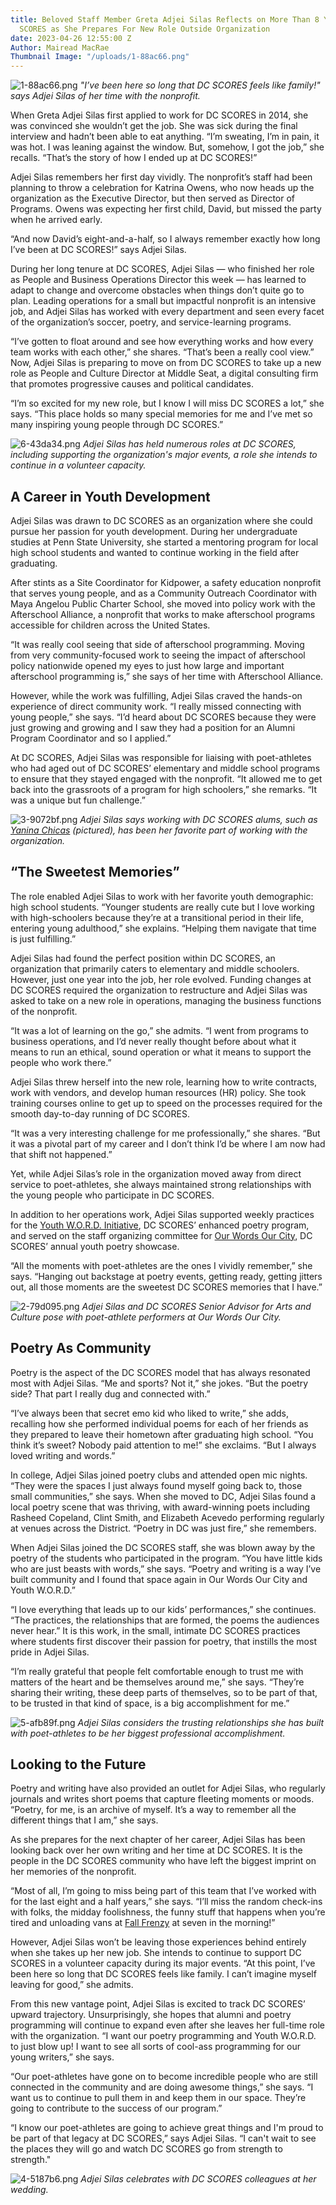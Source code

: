 ```yaml
---
title: Beloved Staff Member Greta Adjei Silas Reflects on More Than 8 Years at DC
  SCORES as She Prepares For New Role Outside Organization
date: 2023-04-26 12:55:00 Z
Author: Mairead MacRae
Thumbnail Image: "/uploads/1-88ac66.png"
---
```


![1-88ac66.png](/uploads/1-88ac66.png)
*"I’ve been here so long that DC SCORES feels like family!" says Adjei Silas of her time with the nonprofit.*













When Greta Adjei Silas first applied to work for DC SCORES in 2014, she was convinced she wouldn’t get the job. She was sick during the final interview and hadn’t been able to eat anything. “I’m sweating, I’m in pain, it was hot. I was leaning against the window. But, somehow, I got the job,” she recalls. “That’s the story of how I ended up at DC SCORES!”

Adjei Silas remembers her first day vividly. The nonprofit’s staff had been planning to throw a celebration for Katrina Owens, who now heads up the organization as the Executive Director, but then served as Director of Programs. Owens was expecting her first child, David, but missed the party when he arrived early. 

“And now David’s eight-and-a-half, so I always remember exactly how long I’ve been at DC SCORES!” says Adjei Silas. 

During her long tenure at DC SCORES, Adjei Silas — who finished her role as People and Business Operations Director this week — has learned to adapt to change and overcome obstacles when things don’t quite go to plan. Leading operations for a small but impactful nonprofit is an intensive job, and Adjei Silas has worked with every department and seen every facet of the organization’s soccer, poetry, and service-learning programs.

“I’ve gotten to float around and see how everything works and how every team works with each other,” she shares. “That’s been a really cool view.” Now, Adjei Silas is preparing to move on from DC SCORES to take up a new role as People and Culture Director at Middle Seat, a digital consulting firm that promotes progressive causes and political candidates. 

“I’m so excited for my new role, but I know I will miss DC SCORES a lot,” she says. “This place holds so many special memories for me and I’ve met so many inspiring young people through DC SCORES.”

![6-43da34.png](/uploads/6-43da34.png)
*Adjei Silas has held numerous roles at DC SCORES, including supporting the organization's major events, a role she intends to continue in a volunteer capacity.*

## A Career in Youth Development

Adjei Silas was drawn to DC SCORES as an organization where she could pursue her passion for youth development. During her undergraduate studies at Penn State University, she started a mentoring program for local high school students and wanted to continue working in the field after graduating. 

After stints as a Site Coordinator for Kidpower, a safety education nonprofit that serves young people, and as a Community Outreach Coordinator with Maya Angelou Public Charter School, she moved into policy work with the Afterschool Alliance, a nonprofit that works to make afterschool programs accessible for children across the United States. 

“It was really cool seeing that side of afterschool programming. Moving from very community-focused work to seeing the impact of afterschool policy nationwide opened my eyes to just how large and important afterschool programming is,” she says of her time with Afterschool Alliance.

However, while the work was fulfilling, Adjei Silas craved the hands-on experience of direct community work. “I really missed connecting with young people,” she says. “I’d heard about DC SCORES because they were just growing and growing and I saw they had a position for an Alumni Program Coordinator and so I applied.”

At DC SCORES, Adjei Silas was responsible for liaising with poet-athletes who had aged out of DC SCORES’ elementary and middle school programs to ensure that they stayed engaged with the nonprofit. “It allowed me to get back into the grassroots of a program for high schoolers,” she remarks. “It was a unique but fun challenge.”

![3-9072bf.png](/uploads/3-9072bf.png)
*Adjei Silas says working with DC SCORES alums, such as [Yanina Chicas](https://www.dcscores.org/blog/2022/09/from-columbia-heights-to-college-dc-scores-alumna-yanina-chicas-reflects-on-identity-and-community-as-she-begins-new-life-chapter) (pictured), has been her favorite part of working with the organization.*

## “The Sweetest Memories”

The role enabled Adjei Silas to work with her favorite youth demographic: high school students. “Younger students are really cute but I love working with high-schoolers because they’re at a transitional period in their life, entering young adulthood,” she explains. “Helping them navigate that time is just fulfilling.”

Adjei Silas had found the perfect position within DC SCORES, an organization that primarily caters to elementary and middle schoolers. However, just one year into the job, her role evolved. Funding changes at DC SCORES required the organization to restructure and Adjei Silas was asked to take on a new role in operations, managing the business functions of the nonprofit. 

“It was a lot of learning on the go,” she admits. “I went from programs to business operations, and I’d never really thought before about what it means to run an ethical, sound operation or what it means to support the people who work there.”

Adjei Silas threw herself into the new role, learning how to write contracts, work with vendors, and develop human resources (HR) policy. She took training courses online to get up to speed on the processes required for the smooth day-to-day running of DC SCORES. 

“It was a very interesting challenge for me professionally,” she shares. “But it was a pivotal part of my career and I don’t think I’d be where I am now had that shift not happened.”

Yet, while Adjei Silas’s role in the organization moved away from direct service to poet-athletes, she always maintained strong relationships with the young people who participate in DC SCORES.

In addition to her operations work, Adjei Silas supported weekly practices for the [Youth W.O.R.D. Initiative](https://www.dcscores.org/blog/2023/01/dc-scores-revamps-youth-word-project-for-promising-young-poets-in-dc), DC SCORES’ enhanced poetry program, and served on the staff organizing committee for [Our Words Our City](https://owoc.dcscores.org/), DC SCORES’ annual youth poetry showcase. 

“All the moments with poet-athletes are the ones I vividly remember,” she says. “Hanging out backstage at poetry events, getting ready, getting jitters out, all those moments are the sweetest DC SCORES memories that I have.”

![2-79d095.png](/uploads/2-79d095.png)
*Adjei Silas and DC SCORES Senior Advisor for Arts and Culture pose with poet-athlete performers at Our Words Our City.* 

## Poetry As Community

Poetry is the aspect of the DC SCORES model that has always resonated most with Adjei Silas. “Me and sports? Not it,” she jokes. “But the poetry side? That part I really dug and connected with.”

“I’ve always been that secret emo kid who liked to write,” she adds, recalling how she performed individual poems for each of her friends as they prepared to leave their hometown after graduating high school. “You think it’s sweet? Nobody paid attention to me!” she exclaims. “But I always loved writing and words.”

In college, Adjei Silas joined poetry clubs and attended open mic nights. “They were the spaces I just always found myself going back to, those small communities,” she says. When she moved to DC, Adjei Silas found a local poetry scene that was thriving, with award-winning poets including Rasheed Copeland, Clint Smith, and Elizabeth Acevedo performing regularly at venues across the District. “Poetry in DC was just fire,” she remembers.

When Adjei Silas joined the DC SCORES staff, she was blown away by the poetry of the students who participated in the program. “You have little kids who are just beasts with words,” she says. “Poetry and writing is a way I’ve built community and I found that space again in Our Words Our City and Youth W.O.R.D.”

“I love everything that leads up to our kids’ performances,” she continues. “The practices, the relationships that are formed, the poems the audiences never hear.” It is this work, in the small, intimate DC SCORES practices where students first discover their passion for poetry, that instills the most pride in Adjei Silas.

“I’m really grateful that people felt comfortable enough to trust me with matters of the heart and be themselves around me,” she says. “They’re sharing their writing, these deep parts of themselves, so to be part of that, to be trusted in that kind of space, is a big accomplishment for me.”

![5-afb89f.png](/uploads/5-afb89f.png)
*Adjei Silas considers the trusting relationships she has built with poet-athletes to be her biggest professional accomplishment.* 

## Looking to the Future

Poetry and writing have also provided an outlet for Adjei Silas, who regularly journals and writes short poems that capture fleeting moments or moods. “Poetry, for me, is an archive of myself. It’s a way to remember all the different things that I am,” she says.

As she prepares for the next chapter of her career, Adjei Silas has been looking back over her own writing and her time at DC SCORES. It is the people in the DC SCORES community who have left the biggest imprint on her memories of the nonprofit. 

“Most of all, I’m going to miss being part of this team that I’ve worked with for the last eight and a half years,” she says. “I’ll miss the random check-ins with folks, the midday foolishness, the funny stuff that happens when you’re tired and unloading vans at [Fall Frenzy](https://www.dcscores.org/blog/2022/10/dc-scores-fall-frenzy-2022) at seven in the morning!”

However, Adjei Silas won’t be leaving those experiences behind entirely when she takes up her new job. She intends to continue to support DC SCORES in a volunteer capacity during its major events. “At this point, I’ve been here so long that DC SCORES feels like family. I can’t imagine myself leaving for good,” she admits.

From this new vantage point, Adjei Silas is excited to track DC SCORES’ upward trajectory. Unsurprisingly, she hopes that alumni and poetry programming will continue to expand even after she leaves her full-time role with the organization.  “I want our poetry programming and Youth W.O.R.D. to just blow up! I want to see all sorts of cool-ass programming for our young writers,” she says. 

“Our poet-athletes have gone on to become incredible people who are still connected in the community and are doing awesome things,” she says. “I want us to continue to pull them in and keep them in our space. They’re going to contribute to the success of our program.”

“I know our poet-athletes are going to achieve great things and I'm proud to be part of that legacy at DC SCORES,” says Adjei Silas. “I can't wait to see the places they will go and watch DC SCORES go from strength to strength."

![4-5187b6.png](/uploads/4-5187b6.png)
*Adjei Silas celebrates with DC SCORES colleagues at her wedding.*